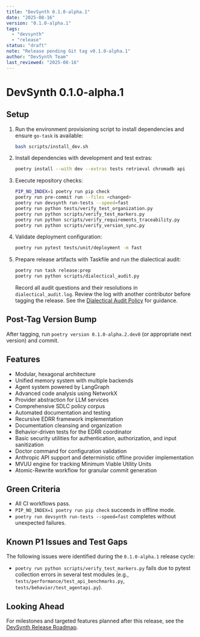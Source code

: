 ```yaml
---
title: "DevSynth 0.1.0-alpha.1"
date: "2025-08-16"
version: "0.1.0-alpha.1"
tags:
  - "devsynth"
  - "release"
status: "draft"
note: "Release pending Git tag v0.1.0-alpha.1"
author: "DevSynth Team"
last_reviewed: "2025-08-16"
---
```


# DevSynth 0.1.0-alpha.1

## Setup

1. Run the environment provisioning script to install dependencies and ensure `go-task` is available:
   ```bash
   bash scripts/install_dev.sh
   ```
2. Install dependencies with development and test extras:
   ```bash
   poetry install --with dev --extras tests retrieval chromadb api
   ```
3. Execute repository checks:
   ```bash
   PIP_NO_INDEX=1 poetry run pip check
   poetry run pre-commit run --files <changed>
   poetry run devsynth run-tests --speed=fast
   poetry run python tests/verify_test_organization.py
   poetry run python scripts/verify_test_markers.py
   poetry run python scripts/verify_requirements_traceability.py
   poetry run python scripts/verify_version_sync.py
   ```
4. Validate deployment configuration:
   ```bash
   poetry run pytest tests/unit/deployment -m fast
   ```
5. Prepare release artifacts with Taskfile and run the dialectical audit:
   ```bash
   poetry run task release:prep
   poetry run python scripts/dialectical_audit.py
   ```
   Record all audit questions and their resolutions in `dialectical_audit.log`.
   Review the log with another contributor before tagging the release.
   See the [Dialectical Audit Policy](../policies/dialectical_audit.md) for guidance.
## Post-Tag Version Bump
After tagging, run `poetry version 0.1.0-alpha.2.dev0` (or appropriate next version) and commit.



## Features

- Modular, hexagonal architecture
- Unified memory system with multiple backends
- Agent system powered by LangGraph
- Advanced code analysis using NetworkX
- Provider abstraction for LLM services
- Comprehensive SDLC policy corpus
- Automated documentation and testing
- Recursive EDRR framework implementation
- Documentation cleansing and organization
- Behavior-driven tests for the EDRR coordinator
- Basic security utilities for authentication, authorization, and input sanitization
- Doctor command for configuration validation
- Anthropic API support and deterministic offline provider implementation
- MVUU engine for tracking Minimum Viable Utility Units
- Atomic-Rewrite workflow for granular commit generation

## Green Criteria

- All CI workflows pass.
- `PIP_NO_INDEX=1 poetry run pip check` succeeds in offline mode.
- `poetry run devsynth run-tests --speed=fast` completes without unexpected failures.

## Known P1 Issues and Test Gaps

The following issues were identified during the `0.1.0-alpha.1` release cycle:

- `poetry run python scripts/verify_test_markers.py` fails due to pytest collection errors in several test modules (e.g., `tests/performance/test_api_benchmarks.py`, `tests/behavior/test_agentapi.py`).

## Looking Ahead

For milestones and targeted features planned after this release, see the [DevSynth Release Roadmap](roadmap.md).
